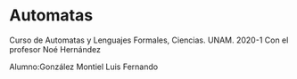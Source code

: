 # Automatas
Curso de Automatas y Lenguajes Formales, Ciencias. UNAM. 2020-1
Con el profesor Noé Hernández


Alumno:González Montiel Luis Fernando

